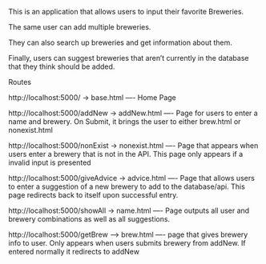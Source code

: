 This is an application that allows users to input their favorite Breweries.

The same user can add multiple breweries. 

They can also search up breweries and get information about them.

Finally, users can suggest breweries that aren’t currently in the database that they think should be added.


Routes

http://localhost:5000/ -> base.html —- Home Page

http://localhost:5000/addNew -> addNew.html —- Page for users to enter a name and brewery. On Submit, it brings the user to either brew.html or nonexist.html

http://localhost:5000/nonExist -> nonexist.html —- Page that appears when users enter a brewery that is not in the API. This page only appears if a invalid input is presented

http://localhost:5000/giveAdvice -> advice.html —- Page that allows users to enter a suggestion of a new brewery to add to the database/api. This page redirects back to itself upon successful entry. 

http://localhost:5000/showAll -> name.html —- Page outputs all user and brewery combinations as well as all suggestions.

http://localhost:5000/getBrew —> brew.html —- page that gives brewery info to user. Only appears when users submits brewery from addNew. If entered normally it redirects to addNew
